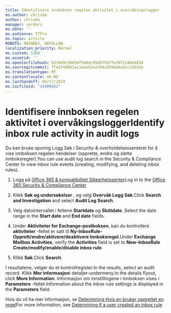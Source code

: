 ```yaml
---
title: Identifisere innboksen regelen aktivitet i overvåkingslogger
ms.author: chrisda
author: chrisda
manager: serdars
ms.date: ''
ms.audience: ITPro
ms.topic: article
ROBOTS: NOINDEX, NOFOLLOW
localization_priority: Normal
ms.custom: 1368
ms.assetid: ''
ms.openlocfilehash: 9339d9c58056f568dc994b75bffe39f2c8bbdd34
ms.sourcegitcommit: ffe2f489b1ac3aae62aa784c959da6a41c3261eb
ms.translationtype: MT
ms.contentlocale: nb-NO
ms.lasthandoff: 04/17/2019
ms.locfileid: "31909422"
---
```

# <a name="identify-inbox-rule-activity-in-audit-logs"></a><span data-ttu-id="2e90c-102">Identifisere innboksen regelen aktivitet i overvåkingslogger</span><span class="sxs-lookup"><span data-stu-id="2e90c-102">Identify inbox rule activity in audit logs</span></span>

<span data-ttu-id="2e90c-103">Du kan bruke sporing Logg Søk i Security-& overholdelsessenteret for å vise innboksen regelen hendelser (opprette, endre og slette innboksregler).</span><span class="sxs-lookup"><span data-stu-id="2e90c-103">You can use audit log search in the Security & Compliance Center to view inbox rule events (creating, modifying, and deleting inbox rules).</span></span>

1. <span data-ttu-id="2e90c-104">Logg på [Office 365 & kompatibilitet Sikkerhetssenter](https://protection.office.com/)</span><span class="sxs-lookup"><span data-stu-id="2e90c-104">Log in to the [Office 365 Security & Compliance Center](https://protection.office.com/)</span></span>

2. <span data-ttu-id="2e90c-105">Klikk **Søk og undersøkelser** , og velg **Overvåk Logg Søk**.</span><span class="sxs-lookup"><span data-stu-id="2e90c-105">Click **Search and Investigation** and select **Audit Log Search**.</span></span>

3. <span data-ttu-id="2e90c-106">Velg datointervallet i feltene **Startdato** og **Sluttdato** .</span><span class="sxs-lookup"><span data-stu-id="2e90c-106">Select the date range in the **Start date** and **End date** fields.</span></span>

4. <span data-ttu-id="2e90c-107">Under **Aktiviteter for Exchange-postboksen**, kan du kontrollere **aktiviteter** -feltet er satt til **Ny-InboxRule-Opprett/endre/aktivere/deaktivere Innboksregel**.</span><span class="sxs-lookup"><span data-stu-id="2e90c-107">Under **Exchange Mailbox Activities**, verify the **Activities** field is set to **New-InboxRule Create/modify/enable/disable inbox rule**.</span></span>

5. <span data-ttu-id="2e90c-108">Klikk **Søk**.</span><span class="sxs-lookup"><span data-stu-id="2e90c-108">Click **Search**.</span></span>

<span data-ttu-id="2e90c-109">I resultatene, velger du et kontrollregister.</span><span class="sxs-lookup"><span data-stu-id="2e90c-109">In the results, select an audit record.</span></span> <span data-ttu-id="2e90c-110">Klikk **Mer informasjon**i detaljer-undermeny.</span><span class="sxs-lookup"><span data-stu-id="2e90c-110">In the details flyout, click **More Information**.</span></span> <span data-ttu-id="2e90c-111">Informasjon om innstillingene i innboksen vises i **Parametere** -feltet.</span><span class="sxs-lookup"><span data-stu-id="2e90c-111">Information about the inbox rule settings is displayed in the **Parameters** field.</span></span>

<span data-ttu-id="2e90c-112">Hvis du vil ha mer informasjon, se [Determining Hvis en bruker opprettet en regel](https://docs.microsoft.com//office365/securitycompliance/auditing-troubleshooting-scenarios#determining-if-a-user-created-an-inbox-rule)</span><span class="sxs-lookup"><span data-stu-id="2e90c-112">For more information, see [Determining if a user created an inbox rule](https://docs.microsoft.com//office365/securitycompliance/auditing-troubleshooting-scenarios#determining-if-a-user-created-an-inbox-rule)</span></span>
